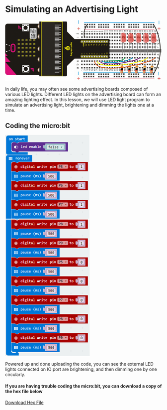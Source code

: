 # Simulating an Advertising Light

![alt text](simulating-advertising-light.png "Simulating an Advertising Light")

In daily life, you may often see some advertising boards composed of various LED lights. Different LED lights on the advertising board can form an amazing lighting effect. In this lesson, we will use LED light program to simulate an advertising light, brightening and dimming the lights one at a time.

## Coding the micro:bit
![alt text](simulating-advertising-light-code-1.png "Simulating An Advertising Light - Code Block")
![alt text](simulating-advertising-light-code-2.png "Simulating An Advertising Light - Code Block")

Powered up and done uploading the code, you can see the external LED lights connected on IO port are brightening, and then dimming one by one circularly.

#### If you are having trouble coding the micro:bit, you can download a copy of the hex file below
[Download Hex File](https://github.com/Jaycar-Electronics/micro-bit-Starter-Kit/blob/master/Project%202%20-%20Blinking%20an%20LED/Blinking-LED.zip?raw=true)
